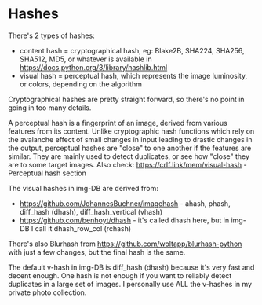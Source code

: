 # Hashes

There's 2 types of hashes:
- content hash = cryptographical hash, eg: Blake2B, SHA224, SHA256, SHA512, MD5, or whatever is available in https://docs.python.org/3/library/hashlib.html
- visual hash = perceptual hash, which represents the image luminosity, or colors, depending on the algorithm

Cryptographical hashes are pretty straight forward, so there's no point in going in too many details.

A perceptual hash is a fingerprint of an image, derived from various features from its content.
Unlike cryptographic hash functions which rely on the avalanche effect of small changes in input leading to drastic changes in the output, perceptual hashes are "close" to one another if the features are similar.
They are mainly used to detect duplicates, or see how "close" they are to some target images.
Also check: https://crlf.link/mem/visual-hash - Perceptual hash section

The visual hashes in img-DB are derived from:
- https://github.com/JohannesBuchner/imagehash - ahash, phash, diff_hash (dhash), diff_hash_vertical (vhash)
- https://github.com/benhoyt/dhash - it's called dhash here, but in img-DB I call it dhash_row_col (rchash)

There's also Blurhash from https://github.com/woltapp/blurhash-python with just a few changes, but the final hash is the same.

The default v-hash in img-DB is diff_hash (dhash) because it's very fast and decent enough.
One hash is not enough if you want to reliably detect duplicates in a large set of images.
I personally use ALL the v-hashes in my private photo collection.
